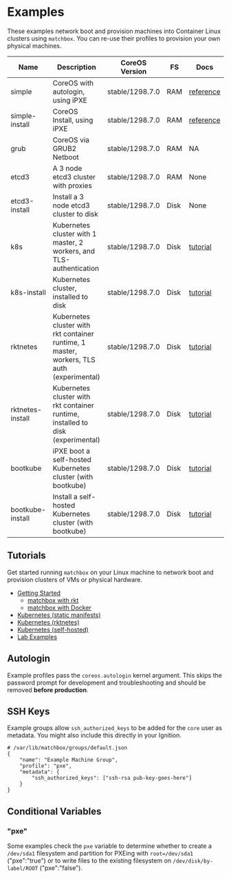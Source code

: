 
# Examples

These examples network boot and provision machines into Container Linux clusters using `matchbox`. You can re-use their profiles to provision your own physical machines.

| Name       | Description | CoreOS Version | FS | Docs | 
|------------|-------------|----------------|----|-----------|
| simple | CoreOS with autologin, using iPXE | stable/1298.7.0 | RAM | [reference](https://coreos.com/os/docs/latest/booting-with-ipxe.html) |
| simple-install | CoreOS Install, using iPXE | stable/1298.7.0 | RAM | [reference](https://coreos.com/os/docs/latest/booting-with-ipxe.html) |
| grub | CoreOS via GRUB2 Netboot | stable/1298.7.0 | RAM | NA |
| etcd3 | A 3 node etcd3 cluster with proxies | stable/1298.7.0 | RAM | None |
| etcd3-install | Install a 3 node etcd3 cluster to disk | stable/1298.7.0 | Disk | None |
| k8s | Kubernetes cluster with 1 master, 2 workers, and TLS-authentication | stable/1298.7.0 | Disk | [tutorial](../Documentation/kubernetes.md) |
| k8s-install | Kubernetes cluster, installed to disk | stable/1298.7.0 | Disk | [tutorial](../Documentation/kubernetes.md) |
| rktnetes | Kubernetes cluster with rkt container runtime, 1 master, workers, TLS auth (experimental) | stable/1298.7.0 | Disk | [tutorial](../Documentation/rktnetes.md) |
| rktnetes-install | Kubernetes cluster with rkt container runtime, installed to disk (experimental) | stable/1298.7.0 | Disk | [tutorial](../Documentation/rktnetes.md) |
| bootkube | iPXE boot a self-hosted Kubernetes cluster (with bootkube) | stable/1298.7.0 | Disk | [tutorial](../Documentation/bootkube.md) |
| bootkube-install | Install a self-hosted Kubernetes cluster (with bootkube) | stable/1298.7.0 | Disk | [tutorial](../Documentation/bootkube.md) |

## Tutorials

Get started running `matchbox` on your Linux machine to network boot and provision clusters of VMs or physical hardware.

* [Getting Started](../Documentation/getting-started.md)
	* [matchbox with rkt](../Documentation/getting-started-rkt.md)
	* [matchbox with Docker](../Documentation/getting-started-docker.md)
* [Kubernetes (static manifests)](../Documentation/kubernetes.md)
* [Kubernetes (rktnetes)](../Documentation/rktnetes.md)
* [Kubernetes (self-hosted)](../Documentation/bootkube.md)
* [Lab Examples](https://github.com/dghubble/metal)

## Autologin

Example profiles pass the `coreos.autologin` kernel argument. This skips the password prompt for development and troubleshooting and should be removed **before production**.

## SSH Keys

Example groups allow `ssh_authorized_keys` to be added for the `core` user as metadata. You might also include this directly in your Ignition.

    # /var/lib/matchbox/groups/default.json
    {
        "name": "Example Machine Group",
        "profile": "pxe",
        "metadata": {
            "ssh_authorized_keys": ["ssh-rsa pub-key-goes-here"]
        }
    }

## Conditional Variables

### "pxe"

Some examples check the `pxe` variable to determine whether to create a `/dev/sda1` filesystem and partition for PXEing with `root=/dev/sda1` ("pxe":"true") or to write files to the existing filesystem on `/dev/disk/by-label/ROOT` ("pxe":"false").
